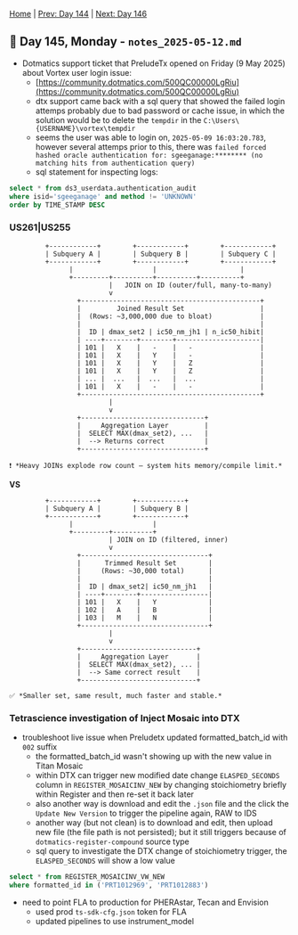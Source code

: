 [Home](../../main.md) | [Prev: Day 144](notes_2025-05-09.md) | [Next: Day 146](./notes_2025-05-13.md)

## 📝 Day 145, Monday - `notes_2025-05-12.md`

- Dotmatics support ticket that PreludeTx opened on Friday (9 May 2025) about Vortex user login issue:
    * [https://community.dotmatics.com/500QC00000LgRiu](https://community.dotmatics.com/500QC00000LgRiu)
    * dtx support came back with a sql query that showed the failed login attemps probably due to bad password or cache issue, in which the solution would be to delete the `tempdir` in the `C:\Users\{USERNAME}\vortex\tempdir`
    * seems the user was able to login on, `2025-05-09 16:03:20.783`, however several attemps prior to this, there was `failed forced hashed oracle authentication for: sgeeganage:******** (no matching hits from authentication query)`
    * sql statement for inspecting logs:
```sql
select * from ds3_userdata.authentication_audit
where isid='sgeeganage' and method != 'UNKNOWN'
order by TIME_STAMP DESC
```

### US261|US255

```text
         +------------+        +------------+        +------------+
         | Subquery A |        | Subquery B |        | Subquery C |
         +------------+        +------------+        +------------+
               |                    |                     |
               +---------+----------+----------+----------+
                         |   JOIN on ID (outer/full, many-to-many)
                         v
                 +---------------------------------------------+
                 |         Joined Result Set                   |
                 |  (Rows: ~3,000,000 due to bloat)            |
                 |                                             |
                 |  ID | dmax_set2 | ic50_nm_jh1 | n_ic50_hibit|
                 | ----+--------+--------+---------------------|
                 | 101 |   X    |   -    |   -                 |
                 | 101 |   X    |   Y    |   -                 |
                 | 101 |   X    |   Y    |   Z                 |
                 | 101 |   X    |   Y    |   Z                 |
                 | ... |  ...   |  ...   |  ...                |
                 | 101 |   X    |   -    |   -                 |
                 +---------------------------------------------+
                         |
                         v
                 +-------------------------------+
                 |     Aggregation Layer         |
                 |  SELECT MAX(dmax_set2), ...   |
                 |  --> Returns correct          |
                 +-------------------------------+

❗ *Heavy JOINs explode row count — system hits memory/compile limit.*
```

**VS**

```text
         +------------+        +------------+
         | Subquery A |        | Subquery B |
         +------------+        +------------+
               |                    |
               +---------+----------+
                         | JOIN on ID (filtered, inner)
                         v
                 +--------------------------------+
                 |      Trimmed Result Set        |
                 |     (Rows: ~30,000 total)      |
                 |                                |
                 |  ID | dmax_set2| ic50_nm_jh1   |
                 | ----+--------+-----------------|
                 | 101 |   X    |   Y             |
                 | 102 |   A    |   B             |
                 | 103 |   M    |   N             |
                 +--------------------------------+
                         |
                         v
                 +-----------------------------+
                 |     Aggregation Layer       |
                 |  SELECT MAX(dmax_set2), ... |
                 |  --> Same correct result    |
                 +-----------------------------+

✅ *Smaller set, same result, much faster and stable.*
```

### Tetrascience investigation of Inject Mosaic into DTX
- troubleshoot live issue when Preludetx updated formatted_batch_id with `002` suffix
    * the formatted_batch_id wasn't showing up with the new value in Titan Mosaic
    * within DTX can trigger new modified date change `ELASPED_SECONDS` column in `REGISTER_MOSAICINV_NEW` by changing stoichiometry briefly within Register and then re-set it back later
    * also another way is download and edit the `.json` file and the click the `Update New Version` to trigger the pipeline again, RAW to IDS
    * another way (but not clean) is to download and edit, then upload new file (the file path is not persisted); but it still triggers because of `dotmatics-register-compound` source type
    * sql query to investigate the DTX change of stoichiometry trigger, the `ELASPED_SECONDS` will show a low value

```sql
select * from REGISTER_MOSAICINV_VW_NEW
where formatted_id in ('PRT1012969', 'PRT1012883')
```

- need to point FLA to production for PHERAstar, Tecan and Envision
    * used prod `ts-sdk-cfg.json` token for FLA
    * updated pipelines to use instrument_model
